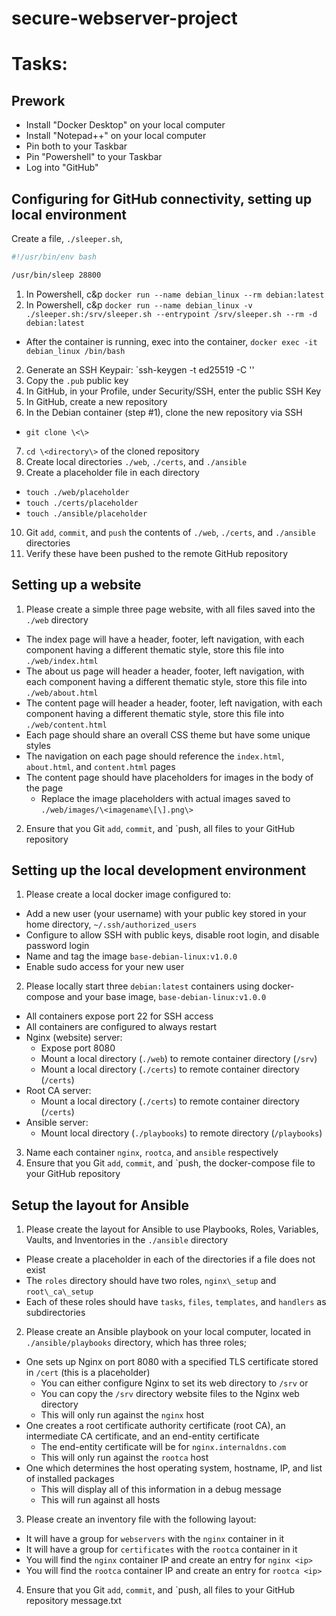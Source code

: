 # secure-webserver-project

# Tasks:

## Prework

* Install "Docker Desktop" on your local computer
* Install "Notepad++" on your local computer
* Pin both to your Taskbar
* Pin "Powershell" to your Taskbar
* Log into "GitHub"

## Configuring for GitHub connectivity, setting up local environment

Create a file, `./sleeper.sh`,

```bash
#!/usr/bin/env bash

/usr/bin/sleep 28800
```

1. In Powershell, c&p `docker run --name debian_linux --rm debian:latest`
1. In Powershell, c&p `docker run --name debian_linux -v ./sleeper.sh:/srv/sleeper.sh --entrypoint /srv/sleeper.sh --rm -d debian:latest`
  * After the container is running, exec into the container, `docker exec -it debian_linux /bin/bash`
2. Generate an SSH Keypair: `ssh-keygen -t ed25519 -C '<email>'
3. Copy the `.pub` public key
4. In GitHub, in your Profile, under Security/SSH, enter the public SSH Key
5. In GitHub, create a new repository
6. In the Debian container (step #1), clone the new repository via SSH
  * `git clone \<\>`
7. `cd \<directory\>` of the cloned repository
8. Create local directories `./web`, `./certs`, and `./ansible`
9. Create a placeholder file in each directory
  * `touch ./web/placeholder`
  * `touch ./certs/placeholder`
  * `touch ./ansible/placeholder`
10. Git `add`, `commit`, and `push` the contents of `./web`, `./certs`, and `./ansible` directories
11. Verify these have been pushed to the remote GitHub repository

## Setting up a website

1. Please create a simple three page website, with all files saved into the `./web` directory
  - The index page will have a header, footer, left navigation, with each component having a different thematic style, store this file into `./web/index.html`
  - The about us page will header a header, footer, left navigation, with each component having a different thematic style, store this file into `./web/about.html`
  - The content page will header a header, footer, left navigation, with each component having a different thematic style, store this file into `./web/content.html`
  - Each page should share an overall CSS theme but have some unique styles
  - The navigation on each page should reference the `index.html`, `about.html`, and `content.html` pages
  - The content page should have placeholders for images in the body of the page
    - Replace the image placeholders with actual images saved to `./web/images/\<imagename\[\].png\>`
2. Ensure that you Git `add`, `commit`, and `push, all files to your GitHub repository

## Setting up the local development environment

1. Please create a local docker image configured to:
  - Add a new user (your username) with your public key stored in your home directory, `~/.ssh/authorized_users`
  - Configure to allow SSH with public keys, disable root login, and disable password login
  - Name and tag the image `base-debian-linux:v1.0.0`
  - Enable sudo access for your new user
2. Please locally start three `debian:latest` containers using docker-compose and your base image, `base-debian-linux:v1.0.0`
  - All containers expose port 22 for SSH access
  - All containers are configured to always restart
  - Nginx (website) server:
    - Expose port 8080
	- Mount a local directory (`./web`) to remote container directory (`/srv`)
	- Mount a local directory (`./certs`) to remote container directory (`/certs`)
  - Root CA server: 
    - Mount a local directory (`./certs`) to remote container directory (`/certs`)
  - Ansible server:
    - Mount local directory (`./playbooks`) to remote directory (`/playbooks`)
3. Name each container `nginx`, `rootca`, and `ansible` respectively
4. Ensure that you Git `add`, `commit`, and `push, the docker-compose file to your GitHub repository

## Setup the layout for Ansible

1. Please create the layout for Ansible to use Playbooks, Roles, Variables, Vaults, and Inventories in the `./ansible` directory
  - Please create a placeholder in each of the directories if a file does not exist
  - The `roles` directory should have two roles, `nginx\_setup` and `root\_ca\_setup`
  - Each of these roles should have `tasks`, `files`, `templates`, and `handlers` as subdirectories
2. Please create an Ansible playbook on your local computer, located in `./ansible/playbooks` directory, which has three roles; 
  - One sets up Nginx on port 8080 with a specified TLS certificate stored in `/cert` (this is a placeholder)
    - You can either configure Nginx to set its web directory to `/srv` or
    - You can copy the `/srv` directory website files to the Nginx web directory
	- This will only run against the `nginx` host
  - One creates a root certificate authority certificate (root CA), an intermediate CA certificate, and an end-entity certificate
	- The end-entity certificate will be for `nginx.internaldns.com`
	- This will only run against the `rootca` host
  - One which determines the host operating system, hostname, IP, and list of installed packages
    - This will display all of this information in a debug message
	- This will run against all hosts
3. Please create an inventory file with the following layout:
  - It will have a group for `webservers` with the `nginx` container in it
  - It will have a group for `certificates` with the `rootca` container in it
  - You will find the `nginx` container IP and create an entry for `nginx <ip>`
  - You will find the `rootca` container IP and create an entry for `rootca <ip>`
4. Ensure that you Git `add`, `commit`, and `push, all files to your GitHub repository
message.txt
